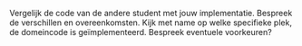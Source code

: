Vergelijk de code van de andere student met jouw implementatie. Bespreek de verschillen en overeenkomsten. Kijk met name op welke specifieke plek, de domeincode is geïmplementeerd. Bespreek eventuele voorkeuren?  